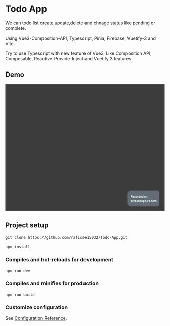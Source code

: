 
# Todo App

We can todo list create,update,delete and chnage status like pending or complete.

Using Vue3-Composition-API, Typescript, Pinia, Firebase, Vuetify-3 and Vite.

Try to use Typescript with new feature of Vue3, Like Composition API, Composable, Reactive-Provide-Inject and Vuetify 3 features

## Demo

<p><img src="https://github.com/raficse15032/Todo-App/blob/main/demo.gif" height="400" width="600" /></p>

## Project setup
```
git clone https://github.com/raficse15032/Todo-App.git
```
```
npm install
```

### Compiles and hot-reloads for development
```
npm run dev
```

### Compiles and minifies for production
```
npm run build
```

### Customize configuration
See [Configuration Reference](https://cli.vuejs.org/config/).


